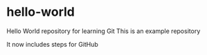 # hello-world
Hello World repository for learning Git
This is an example repository 

It now includes steps for GitHub
